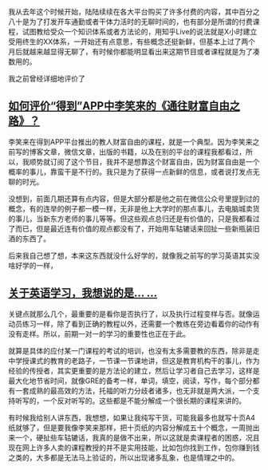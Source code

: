 <p data-pid="GRZIYQgs">我从去年这个时候开始，陆陆续续在各大平台购买了许多付费的内容，其中百分之八十是为了打发开车通勤或者干体力活时的无聊时间的，也有部分是所谓的付费课程，试图教给受众一个知识体系或者方法论的，用知乎Live的说法就是X小时建立受用终生的XX体系，一开始还有点意思，有些概念还挺新鲜，但基本上过了两个月后就越来越显得无聊了，有时候你都能明显看出来这期节目或者课程就是为了凑数用的。</p><p data-pid="1g36CX7o">我之前曾经详细地评价了</p><h2><a href="https://www.zhihu.com/question/49143306/answer/145842700" class="internal">如何评价“得到”APP中李笑来的《通往财富自由之路》？</a></h2><p data-pid="1wihrwYa">李笑来在得到APP平台推出的教人财富自由的课程，就是一个典型。因为李笑来之前写的博客文章，微信文章，出版的书籍，以及在别的平台的课程我都看过，所以，我顺势就订阅了这个节目，我并不是想靠这个财富自由，因为财富自由是一个概率的事儿，靠蛮干是不行的。我只是为了获得一点新鲜的信息，或者说打发点无聊的时光。</p><p data-pid="G_ZnOYKQ">没想到，前面几期还算有点内容，但是大部分都是他之前在微信公众号里提到过的概念，有的连举的例子都一模一样，无非是他上大学时的那点事儿，去电脑城卖货的事儿，当新东方老师的事儿等等。但这些观点总归还是有价值的，只是我都看过了而已，但是最近连有价值的观点都没有了，开始用车轱辘话来回扯一些新瓶装旧酒的东西了。</p><p data-pid="p4JgWCFt">后来我自己想了想，本来这东西就没什么好学的，就像我之前写的学习英语其实没啥好学的一样，</p><h2><a href="https://zhuanlan.zhihu.com/p/25004393" class="internal">关于英语学习，我想说的是... ...</a></h2><p data-pid="NZMjZzTX">关键点就那么几个，最重要的是看你是否执行了，以及执行过程变样与否。就像运动员练习一样，除了看到正确的教程以外，还需要一个教练在旁边看着你的动作有没有走样。所以，前期一对一的学习的重要性也正在于此。</p><p data-pid="Jti3kDnT">就算是具体的应付某一门课程的考试的培训，也没有太多需要教的东西，除非是走中学授课式的教育的老路子，一节课一节课地讲，但这是教育机构干的事儿，作为经验的传授者，其实更重要的是方法论的建立，然后让学习者自己去学习，这样是最大化地节省时间，就像GRE的备考一样，单词，填空，阅读，写作，每个部分都有一套成熟的最高效的方法，托福的听力分歧者诸多，也无非就是两大派，一个支持听写的，一个反对听写的。这些都是不能分解成一个很长期的课程来讲的。</p><p data-pid="ZWuC1Rx4">有时候我给别人讲东西，我想想，如果让我纯写干货，可能我最多也就写十页A4纸就够了，但是要我像李笑来那样，把十页纸的内容分解成五十个概念，一周抛出来一个，硬扯些车轱辘话，我真的是做不出来，所以这就是卖课程者的困惑，况且现在网上许多人卖的课程教授的并不是实用技能，比如包你找到工作，包你赚到钱之类的，大多都是无法马上验证的，所以出现诸多乱象，也是情理之中的。</p>